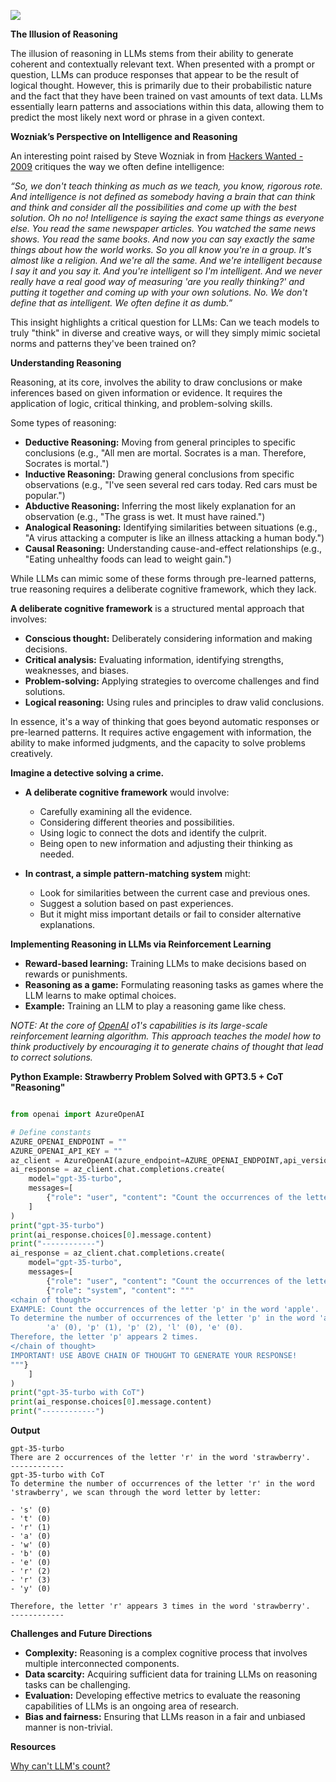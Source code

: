 ![](https://www.k2view.com/hubfs/Robot%20thinker.jpg)

**The Illusion of Reasoning**

The illusion of reasoning in LLMs stems from their ability to generate coherent and contextually relevant text. When presented with a prompt or question, LLMs can produce responses that appear to be the result of logical thought. However, this is primarily due to their probabilistic nature and the fact that they have been trained on vast amounts of text data. LLMs essentially learn patterns and associations within this data, allowing them to predict the most likely next word or phrase in a given context.

**Wozniak’s Perspective on Intelligence and Reasoning**

An interesting point raised by Steve Wozniak in from [Hackers Wanted - 2009](https://youtube.com/clip/UgkxNjTUlN1Tpt4ZRlQkyJ6Jd0hUdhFXuDE4?si=8Tc_u3ES-ib1xLV4) critiques the way we often define intelligence:

*“So, we don't teach thinking as much as we teach, you know, rigorous rote. And intelligence is not defined as somebody having a brain that can think and think and consider all the possibilities and come up with the best solution. Oh no no! Intelligence is saying the exact same things as everyone else. You read the same newspaper articles. You watched the same news shows. You read the same books. And now you can say exactly the same things about how the world works. So you all know you're in a group. It's almost like a religion. And we're all the same. And we're intelligent because I say it and you say it. And you're intelligent so I'm intelligent. And we never really have a real good way of measuring 'are you really thinking?' and putting it together and coming up with your own solutions. No. We don't define that as intelligent. We often define it as dumb.”*

This insight highlights a critical question for LLMs: Can we teach models to truly "think" in diverse and creative ways, or will they simply mimic societal norms and patterns they've been trained on?

**Understanding Reasoning**

Reasoning, at its core, involves the ability to draw conclusions or make inferences based on given information or evidence. It requires the application of logic, critical thinking, and problem-solving skills. 

Some types of reasoning:
* **Deductive Reasoning:** Moving from general principles to specific conclusions (e.g., "All men are mortal. Socrates is a man. Therefore, Socrates is mortal.")
* **Inductive Reasoning:** Drawing general conclusions from specific observations (e.g., "I've seen several red cars today. Red cars must be popular.")
* **Abductive Reasoning:** Inferring the most likely explanation for an observation (e.g., "The grass is wet. It must have rained.")
* **Analogical Reasoning:** Identifying similarities between situations (e.g., "A virus attacking a computer is like an illness attacking a human body.")
* **Causal Reasoning:** Understanding cause-and-effect relationships (e.g., "Eating unhealthy foods can lead to weight gain.")

While LLMs can mimic some of these forms through pre-learned patterns, true reasoning requires a deliberate cognitive framework, which they lack.

**A deliberate cognitive framework** is a structured mental approach that involves:

* **Conscious thought:** Deliberately considering information and making decisions.
* **Critical analysis:** Evaluating information, identifying strengths, weaknesses, and biases.
* **Problem-solving:** Applying strategies to overcome challenges and find solutions.
* **Logical reasoning:** Using rules and principles to draw valid conclusions.

In essence, it's a way of thinking that goes beyond automatic responses or pre-learned patterns. It requires active engagement with information, the ability to make informed judgments, and the capacity to solve problems creatively.

**Imagine a detective solving a crime.**

* **A deliberate cognitive framework** would involve:
    * Carefully examining all the evidence.
    * Considering different theories and possibilities.
    * Using logic to connect the dots and identify the culprit.
    * Being open to new information and adjusting their thinking as needed.

* **In contrast, a simple pattern-matching system** might:
    * Look for similarities between the current case and previous ones.
    * Suggest a solution based on past experiences.
    * But it might miss important details or fail to consider alternative explanations.

**Implementing Reasoning in LLMs via Reinforcement Learning**
   * **Reward-based learning:** Training LLMs to make decisions based on rewards or punishments.
   * **Reasoning as a game:** Formulating reasoning tasks as games where the LLM learns to make optimal choices.
   * **Example:** Training an LLM to play a reasoning game like chess.

_NOTE: At the core of [OpenAI](https://openai.com/index/learning-to-reason-with-llms/) o1's capabilities is its large-scale reinforcement learning algorithm. This approach teaches the model how to think productively by encouraging it to generate chains of thought that lead to correct solutions._


**Python Example: Strawberry Problem Solved with GPT3.5 + CoT "Reasoning"**

```python

from openai import AzureOpenAI

# Define constants
AZURE_OPENAI_ENDPOINT = ""
AZURE_OPENAI_API_KEY = "" 
az_client = AzureOpenAI(azure_endpoint=AZURE_OPENAI_ENDPOINT,api_version="2023-07-01-preview",api_key=AZURE_OPENAI_API_KEY)
ai_response = az_client.chat.completions.create(
    model="gpt-35-turbo",
    messages=[
        {"role": "user", "content": "Count the occurrences of the letter 'r' in the word 'strawberry'."},
    ]
)
print("gpt-35-turbo")
print(ai_response.choices[0].message.content)
print("------------")
ai_response = az_client.chat.completions.create(
    model="gpt-35-turbo",
    messages=[
        {"role": "user", "content": "Count the occurrences of the letter 'r' in the word 'strawberry'."},
        {"role": "system", "content": """         
<chain of thought>
EXAMPLE: Count the occurrences of the letter 'p' in the word 'apple'.
To determine the number of occurrences of the letter 'p' in the word 'apple', we scan through the word letter by letter: 
        'a' (0), 'p' (1), 'p' (2), 'l' (0), 'e' (0). 
Therefore, the letter 'p' appears 2 times.
</chain of thought>
IMPORTANT! USE ABOVE CHAIN OF THOUGHT TO GENERATE YOUR RESPONSE!
"""}
    ]
)
print("gpt-35-turbo with CoT")
print(ai_response.choices[0].message.content)
print("------------")

```

**Output**

```
gpt-35-turbo
There are 2 occurrences of the letter 'r' in the word 'strawberry'.
------------
gpt-35-turbo with CoT
To determine the number of occurrences of the letter 'r' in the word 'strawberry', we scan through the word letter by letter:

- 's' (0)
- 't' (0)
- 'r' (1)
- 'a' (0)
- 'w' (0)
- 'b' (0)
- 'e' (0)
- 'r' (2)
- 'r' (3)
- 'y' (0)

Therefore, the letter 'r' appears 3 times in the word 'strawberry'.
------------
```

**Challenges and Future Directions**

* **Complexity:** Reasoning is a complex cognitive process that involves multiple interconnected components.
* **Data scarcity:** Acquiring sufficient data for training LLMs on reasoning tasks can be challenging.
* **Evaluation:** Developing effective metrics to evaluate the reasoning capabilities of LLMs is an ongoing area of research.
* **Bias and fairness:** Ensuring that LLMs reason in a fair and unbiased manner is non-trivial.

**Resources**

[Why can't LLM's count?](https://github.com/ranfysvalle02/strawberry-ai)
